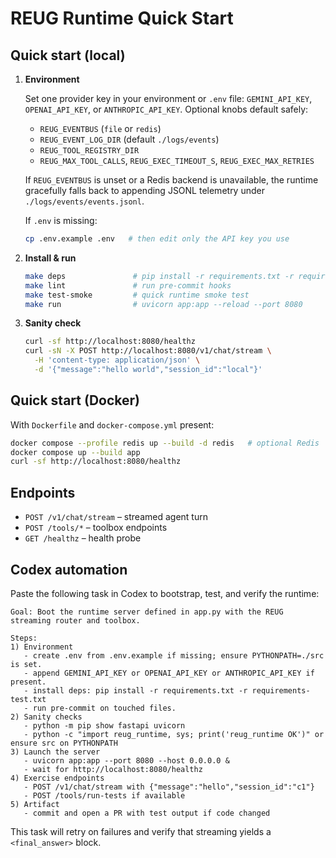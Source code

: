# REUG Runtime Quick Start

## Quick start (local)

1. **Environment**

   Set one provider key in your environment or `.env` file: `GEMINI_API_KEY`, `OPENAI_API_KEY`, or `ANTHROPIC_API_KEY`.
   Optional knobs default safely:

   - `REUG_EVENTBUS` (`file` or `redis`)
   - `REUG_EVENT_LOG_DIR` (default `./logs/events`)
   - `REUG_TOOL_REGISTRY_DIR`
   - `REUG_MAX_TOOL_CALLS`, `REUG_EXEC_TIMEOUT_S`, `REUG_EXEC_MAX_RETRIES`

   If `REUG_EVENTBUS` is unset or a Redis backend is unavailable, the runtime
   gracefully falls back to appending JSONL telemetry under
   `./logs/events/events.jsonl`.

   If `.env` is missing:

   ```bash
   cp .env.example .env   # then edit only the API key you use
   ```

2. **Install & run**

   ```bash
   make deps               # pip install -r requirements.txt -r requirements-test.txt
   make lint               # run pre-commit hooks
   make test-smoke         # quick runtime smoke test
   make run                # uvicorn app:app --reload --port 8080
   ```

3. **Sanity check**

   ```bash
   curl -sf http://localhost:8080/healthz
   curl -sN -X POST http://localhost:8080/v1/chat/stream \
     -H 'content-type: application/json' \
     -d '{"message":"hello world","session_id":"local"}'
   ```

## Quick start (Docker)

With `Dockerfile` and `docker-compose.yml` present:

```bash
docker compose --profile redis up --build -d redis   # optional Redis
docker compose up --build app
curl -sf http://localhost:8080/healthz
```

## Endpoints

- `POST /v1/chat/stream` – streamed agent turn
- `POST /tools/*` – toolbox endpoints
- `GET /healthz` – health probe

## Codex automation

Paste the following task in Codex to bootstrap, test, and verify the runtime:

```
Goal: Boot the runtime server defined in app.py with the REUG streaming router and toolbox.

Steps:
1) Environment
   - create .env from .env.example if missing; ensure PYTHONPATH=./src is set.
   - append GEMINI_API_KEY or OPENAI_API_KEY or ANTHROPIC_API_KEY if present.
   - install deps: pip install -r requirements.txt -r requirements-test.txt
   - run pre-commit on touched files.
2) Sanity checks
   - python -m pip show fastapi uvicorn
   - python -c "import reug_runtime, sys; print('reug_runtime OK')" or ensure src on PYTHONPATH
3) Launch the server
   - uvicorn app:app --port 8080 --host 0.0.0.0 &
   - wait for http://localhost:8080/healthz
4) Exercise endpoints
   - POST /v1/chat/stream with {"message":"hello","session_id":"c1"}
   - POST /tools/run-tests if available
5) Artifact
   - commit and open a PR with test output if code changed
```

This task will retry on failures and verify that streaming yields a `<final_answer>` block.
